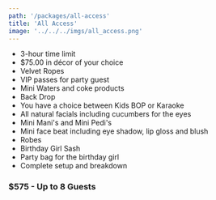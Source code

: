 ```yaml
---
path: '/packages/all-access'
title: 'All Access'
image: '../../../imgs/all_access.png'
---
```


* 3-hour time limit
* $75.00 in décor of your choice
* Velvet Ropes
* VIP passes for party guest
* Mini Waters and coke products
* Back Drop
* You have a choice between Kids BOP or Karaoke
* All natural facials including cucumbers for the eyes
* Mini Mani's and Mini Pedi's
* Mini face beat including eye shadow, lip gloss and blush
* Robes
* Birthday Girl Sash
* Party bag for the birthday girl
* Complete setup and breakdown
### $575 - Up to 8 Guests
